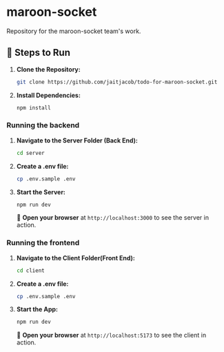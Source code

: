 # maroon-socket

Repository for the maroon-socket team's work.

## 🚀 Steps to Run

1. **Clone the Repository:**

    ```bash
    git clone https://github.com/jaitjacob/todo-for-maroon-socket.git
    ```

2. **Install Dependencies:**

    ```bash
    npm install
    ```

### Running the backend

1. **Navigate to the Server Folder (Back End):**

    ```bash
    cd server
    ```

2. **Create a .env file:**

    ```bash
    cp .env.sample .env
    ```

3. **Start the Server:**

    ```bash
    npm run dev
    ```

    🔗 **Open your browser** at `http://localhost:3000` to see the server in action.

### Running the frontend

1. **Navigate to the Client Folder(Front End):**

    ```bash
    cd client
    ```

2. **Create a .env file:**

    ```bash
    cp .env.sample .env
    ```

3. **Start the App:**

    ```bash
    npm run dev
    ```

    🔗 **Open your browser** at `http://localhost:5173` to see the client in action.
